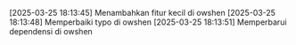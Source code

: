 [2025-03-25 18:13:45] Menambahkan fitur kecil di owshen
[2025-03-25 18:13:48] Memperbaiki typo di owshen
[2025-03-25 18:13:51] Memperbarui dependensi di owshen
